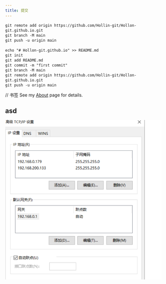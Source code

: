```yaml
---
title: 提交
---
```

```shell 
git remote add origin https://github.com/Hollin-git/Hollon-git.github.io.git
git branch -M main
git push -u origin main

echo "# Hollon-git.github.io" >> README.md
git init
git add README.md
git commit -m "first commit"
git branch -M main
git remote add origin https://github.com/Hollin-git/Hollon-git.github.io.git
git push -u origin main

```
// 书签
See my [About](/about/author/) page for details.
## asd
![tupian](img/ip2.png)
